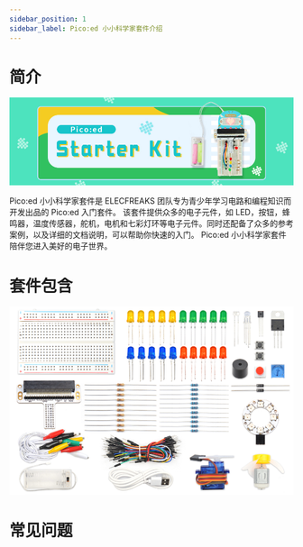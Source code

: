 ```yaml
---
sidebar_position: 1
sidebar_label: Pico:ed 小小科学家套件介绍
---
```


# 简介

![](./images/pico-ed-starter-kit-01.png)

Pico:ed 小小科学家套件是 ELECFREAKS 团队专为青少年学习电路和编程知识而开发出品的 Pico:ed 入门套件。
该套件提供众多的电子元件，如 LED，按钮，蜂鸣器，温度传感器，舵机，电机和七彩灯环等电子元件。同时还配备了众多的参考案例，以及详细的文档说明，可以帮助你快速的入门。 Pico:ed 小小科学家套件陪伴您进入美好的电子世界。

# 套件包含
![](./images/pico-ed-starter-kit-02.png)

# 常见问题
